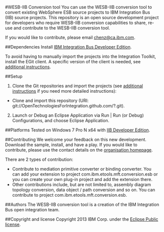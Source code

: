 #WESB-IIB Conversion tool
You can use the WESB-IIB conversion tool to convert existing WebSphere ESB source projects to IBM Integration Bus (IIB) source projects. This repository is an open source development project for developers who require WESB-IIB conversion capabilities to share, re-use and contribute to the WESB-IIB conversion tool.

If you would like to contribute, please email chenz@ca.ibm.com.

##Dependencies
Install [IBM Integration Bus Developer Edition](http://www.ibm.com/software/products/us/en/integration-bus/).

To avoid having to manually import the projects into the Integration Toolkit, install the EGit client. A specific version of the client is needed, see [additional instructions](INSTRUCTIONS.MD).

##Setup
1. Clone the Git repositories and import the projects (see [additional instructions](INSTRUCTIONS.MD) if you need more detailed instructions):
  * Clone and import this repository (URI: git://OpenTechnologiesForIntegration.github.com/?.git).
 
2. Launch or Debug an Eclipse Application via Run | Run (or Debug) Configurations, and choose Eclipse Application.

##Platforms
Tested on Windows 7 Pro N x64 with [IIB Developer Edition](http://www.ibm.com/software/products/us/en/integration-bus/).

##Contributing
We welcome your feedback on this new development. Download the sample, install, and have a play. If you would like to contribute, please use the contact details on the [organisation homepage](https://github.com/OpenTechnologiesForIntegration).

There are 2 types of contribution:
  * Contribute to mediation primitive converter or binding converter. You can add your extension to project com.ibm.etools.mft.conversion.esb or you can create your own plug-in project and add the extension there.
  * Other contributions include, but are not limited to, assembly diagram topology conversion, data object / path conversion and so on. You can contribute to project com.ibm.etools.mft.conversion.esb.


##Authors
The WESB-IIB conversion tool is a creation of the IBM Integration Bus open integration team.


##Copyright and license
Copyright 2013 IBM Corp. under the [Eclipse Public license](http://www.eclipse.org/legal/epl-v10.html).


